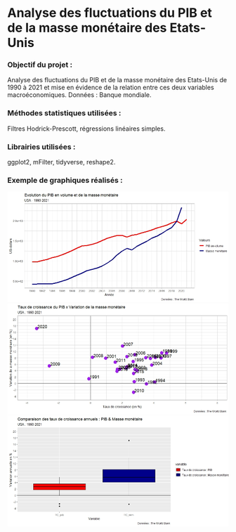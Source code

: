 # Analyse des fluctuations du PIB et de la masse monétaire des Etats-Unis


### Objectif du projet : 
Analyse des fluctuations du PIB et de la masse monétaire des Etats-Unis de 1990 à 2021 et mise en évidence de la relation entre ces deux variables macroéconomiques. Données : Banque mondiale.

### Méthodes statistiques utilisées :
Filtres Hodrick-Prescott, régressions linéaires simples.
### Librairies utilisées :
ggplot2, mFilter, tidyverse, reshape2.

### Exemple de graphiques réalisés :
<p align="center">
<img src="Exemple_graph_1.jpeg" alt="Exemple_graph_1" width="700"/>
<img src="Exemple_graph_2.jpeg" alt="Exemple_graph_2" width="700"/>
<img src="Exemple_graph_3.jpeg" alt="Exemple_graph_3" width="700"/>
</p>
